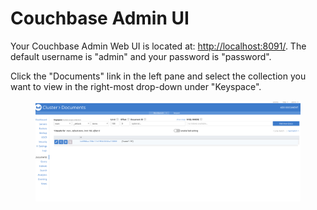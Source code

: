 # Couchbase Admin UI

Your Couchbase Admin Web UI is located at: [http://localhost:8091/](http://localhost:8091/). The default username is "admin" and your password is "password".&#x20;

Click the "Documents" link in the left pane and select the collection you want to view in the right-most drop-down under "Keyspace".&#x20;

<figure><img src="../../../.gitbook/assets/image (2).png" alt=""><figcaption></figcaption></figure>
